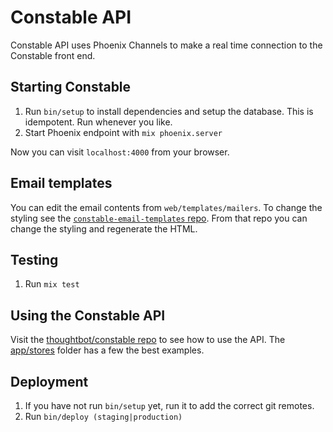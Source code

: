 # Constable API

Constable API uses Phoenix Channels to make a real time connection to the
Constable front end.

## Starting Constable

1. Run `bin/setup` to install dependencies and setup the database. This is
idempotent. Run whenever you like.
2. Start Phoenix endpoint with `mix phoenix.server`

Now you can visit `localhost:4000` from your browser.

## Email templates

You can edit the email contents from `web/templates/mailers`. To change the
styling see the [`constable-email-templates`
repo](https://github.com/thoughtbot/constable-email-templates). From that repo
you can change the styling and regenerate the HTML.

## Testing

1. Run `mix test`

## Using the Constable API

Visit the [thoughtbot/constable repo](http://github.com/thoughtbot/constable) to
see how to use the API.
The [app/stores](https://github.com/thoughtbot/constable/tree/master/app/stores)
folder has a few the best examples.

## Deployment

1. If you have not run `bin/setup` yet, run it to add the correct git remotes.
2. Run `bin/deploy (staging|production)`
